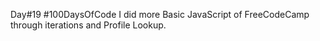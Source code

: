 Day#19 #100DaysOfCode I did more Basic JavaScript of FreeCodeCamp through iterations and Profile Lookup.